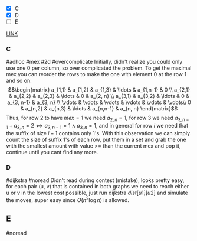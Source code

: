 - [x] C 
- [x] D 
- [ ] E 

[LINK](https://codeforces.com/contest/2059)
### C
#adhoc #mex #2d #overcomplicate
Initially, didn't realize you could only use one 0 per column, so over complicated the problem. To get the maximal mex you can reorder the rows to make the one with element 0 at the row 1 and so on:
$$\begin{matrix}
a_{1,1} & a_{1,2} & a_{1,3} & \ldots & a_{1,n-1}  & 0 \\
a_{2,1} & a_{2,2} & a_{2,3} & \ldots & 0          & a_{2, n} \\
a_{3,1} & a_{3,2} & \ldots  & 0      & a_{3, n-1} & a_{3, n} \\ 
\vdots  & \vdots  & \vdots  & \vdots & \vdots     & \vdots\\ 
0       & a_{n,2} & a_{n,3} & \ldots & a_{n,n-1}  & a_{n, n}
\end{matrix}$$
Thus, for row 2 to have $mex = 1$ we need $a_{2,n}=1$, for row 3 we need $a_{3,n-1} + a_{3,n} = 2 \iff a_{3, n-1} = 1 \land a_{3, n} = 1$, and in general for row $i$ we need that the suffix of size $i-1$ contains only 1's.
With this observation we can simply count the size of suffix 1's of each row, put them in a set and grab the one with the smallest amount with value >= than the current mex and pop it, continue until you cant find any more.
### D
#dijkstra #noread
Didn't read during contest (mistake), looks pretty easy, for each pair (u, v) that is contained in both graphs we need to reach either u or v in the lowest cost possible, just run dijkstra $dist[u1][u2]$ and simulate the moves, super easy since $O(n^2\log{n})$ is allowed.
## E
#noread